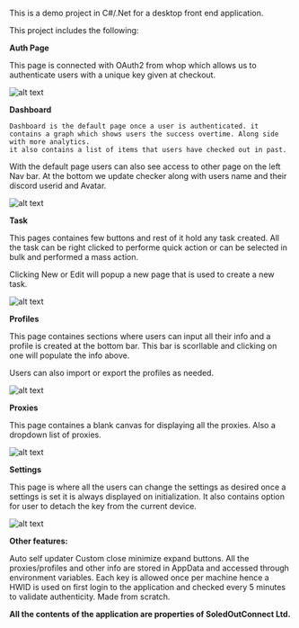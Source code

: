This is a demo project in C#/.Net for a desktop front end application.

This project includes the following:

**Auth Page**

This page is connected with OAuth2 from whop which allows us to authenticate users with a unique key given at checkout.

![alt text](https://media.discordapp.net/attachments/997170800467644480/1130417394553213019/Auth.JPG)

**Dashboard**

```
Dashboard is the default page once a user is authenticated. it contains a graph which shows users the success overtime. Along side with more analytics.
it also contains a list of items that users have checked out in past.
```

With the default page users can also see access to other page on the left Nav bar. At the bottom we update checker along with users name and their discord userid and Avatar.

![alt text](https://media.discordapp.net/attachments/997170800467644480/1130417394796462130/Dash.JPG?width=810&height=417)

**Task**

This pages containes few buttons and rest of it hold any task created. All the task can be right clicked to performe quick action or can be selected in bulk and performed a mass action.

Clicking New or Edit will popup a new page that is used to create a new task.

![alt text](https://media.discordapp.net/attachments/997170800467644480/1130417396205768724/Task.JPG?width=810&height=416)

**Profiles**

This page containes sections where users can input all their info and a profile is created at the bottom bar. This bar is scorllable and clicking on one will populate the info above.

Users can also import or export the profiles as needed.

![alt text](https://media.discordapp.net/attachments/997170800467644480/1130417395039744030/Profile.JPG?width=810&height=417)

**Proxies**

This page containes a blank canvas for displaying all the proxies. Also a dropdown list of proxies.

![alt text](https://media.discordapp.net/attachments/997170800467644480/1130417395454988409/Proxies.JPG?width=810&height=417)

**Settings**

This page is where all the users can change the settings as desired once a settings is set it is always displayed on initialization. It also contains option for user to detach the key from the current device.

![alt text](https://media.discordapp.net/attachments/997170800467644480/1130417395752775690/settings.JPG?width=810&height=417)

**Other features:**

Auto self updater
Custom close minimize expand buttons.
All the proxies/profiles and other info are stored in AppData and accessed through environment variables.
Each key is allowed once per machine hence a HWID is used on first login to the application and checked every 5 minutes to validate authenticity.
Made from scratch.

**All the contents of the application are properties of SoledOutConnect Ltd.**

